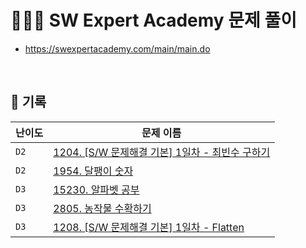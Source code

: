 #  👩🏻‍💻 SW Expert Academy 문제 풀이
- https://swexpertacademy.com/main/main.do

<br>

## 📁 기록
| 난이도 | 문제 이름 |
|-------|---------|
|```D2```|[1204. [S/W 문제해결 기본] 1일차 - 최빈수 구하기](https://github.com/1eejisoo/SWEA/tree/main/D2/%5BSWEA%5D%201204.%20%5BS:W%20%EB%AC%B8%EC%A0%9C%ED%95%B4%EA%B2%B0%20%EA%B8%B0%EB%B3%B8%5D%201%EC%9D%BC%EC%B0%A8%20-%20%EC%B5%9C%EB%B9%88%EC%88%98%20%EA%B5%AC%ED%95%98%EA%B8%B0)|
|```D2```|[1954. 달팽이 숫자](https://github.com/1eejisoo/SWEA/tree/main/D2/%5BSWEA%5D%201954.%20%EB%8B%AC%ED%8C%BD%EC%9D%B4%20%EC%88%AB%EC%9E%90)|
|```D3```|[15230. 알파벳 공부](https://github.com/1eejisoo/SWEA/tree/main/D3/15230.%20%EC%95%8C%ED%8C%8C%EB%B2%B3%20%EA%B3%B5%EB%B6%80)|
|```D3```|[2805. 농작물 수확하기](https://github.com/1eejisoo/SWEA/tree/main/D3/2805.%20%EB%86%8D%EC%9E%91%EB%AC%BC%20%EC%88%98%ED%99%95%ED%95%98%EA%B8%B0)|
|```D3```|[1208. [S/W 문제해결 기본] 1일차 - Flatten](https://github.com/1eejisoo/SWEA/tree/main/D3/1208.%20%5BS:W%20%EB%AC%B8%EC%A0%9C%ED%95%B4%EA%B2%B0%20%EA%B8%B0%EB%B3%B8%5D%201%EC%9D%BC%EC%B0%A8%20-%20Flatten)|

